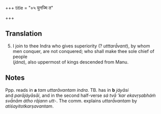 +++
title = "०५ युनज्मि त"

+++
## Translation
5. I join to thee Indra who gives superiority (? *utttarā́vant*), by whom  
men conquer, are not conquered; who shall make thee sole chief of people  
(*jána*), also uppermost of kings descended from Manu.

## Notes
Ppp. reads in **a** *tam uttarāvantam indra*. TB. has in **b** *jáyāsi*  
and *parājáyāsāi*, and in the second half-verse *sá tvā ’kar ekavṛṣabháṁ  
svā́nām átho rājann utt-*. The comm. explains *uttarā́vantam* by  
*atiśayitotkarṣavantam*.
